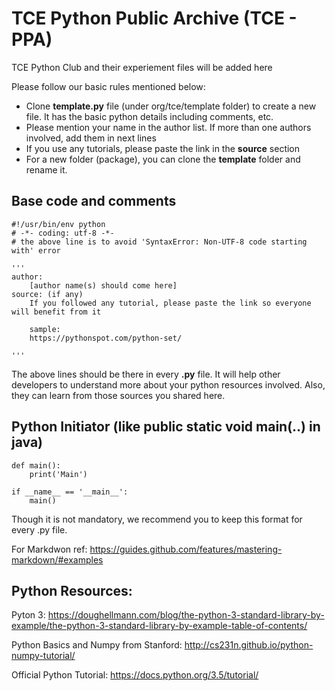 # TCE Python Public Archive (TCE - PPA)
TCE Python Club and their experiement files will be added here

Please follow our basic rules mentioned below:
* Clone **template.py** file (under org/tce/template folder) to create a new file. It has the basic python details including comments, etc.
* Please mention your name in the author list. If more than one authors involved, add them in next lines
* If you use any tutorials, please paste the link in the **source** section
* For a new folder (package), you can clone the **template** folder and rename it.


## Base code and comments
```
#!/usr/bin/env python
# -*- coding: utf-8 -*-
# the above line is to avoid 'SyntaxError: Non-UTF-8 code starting with' error

'''
author:
    [author name(s) should come here]
source: (if any)
    If you followed any tutorial, please paste the link so everyone will benefit from it
    
    sample:
    https://pythonspot.com/python-set/
    
'''
```

The above lines should be there in every **.py** file. It will help other developers to understand more about your python resources involved. Also, they can learn from those sources you shared here.


## Python Initiator (like public static void main(..) in java)
```
def main():
    print('Main')    

if __name__ == '__main__':
    main()
```

Though it is not mandatory, we recommend you to keep this format for every .py file. 


For Markdwon ref: https://guides.github.com/features/mastering-markdown/#examples

## Python Resources:
Pyton 3:
https://doughellmann.com/blog/the-python-3-standard-library-by-example/the-python-3-standard-library-by-example-table-of-contents/

Python Basics and Numpy from Stanford:
http://cs231n.github.io/python-numpy-tutorial/

Official Python Tutorial:
https://docs.python.org/3.5/tutorial/




